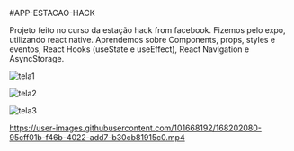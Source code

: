 #APP-ESTACAO-HACK

Projeto feito no curso da estação hack from facebook.
Fizemos pelo expo, utilizando react native. 
Aprendemos sobre Components, props, styles e eventos, React Hooks (useState e useEffect), React Navigation e AsyncStorage.

![tela1](https://user-images.githubusercontent.com/101668192/168200744-5e82a6f5-35e0-4351-af8d-3665243157e9.png)

![tela2](https://user-images.githubusercontent.com/101668192/168200753-6453ce71-b970-46d5-ba08-692d05c8fc82.png)

![tela3](https://user-images.githubusercontent.com/101668192/168200757-c7e2166c-10cf-42dc-a641-bb029df016c9.png)


https://user-images.githubusercontent.com/101668192/168202080-95cff01b-f46b-4022-add7-b30cb81915c0.mp4

